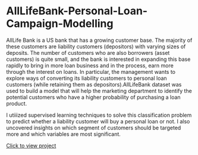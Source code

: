 # AllLifeBank-Personal-Loan-Campaign-Modelling
AllLife Bank is a US bank that has a growing customer base. The majority of these customers are liability customers (depositors) with varying sizes of deposits. The number of customers who are also borrowers (asset customers) is quite small, and the bank is interested in expanding this base rapidly to bring in more loan business and in the process, earn more through the interest on loans. In particular, the management wants to explore ways of converting its liability customers to personal loan customers (while retaining them as depositors).AllLifeBank dataset was used to build a model that will help the marketing department to identify the potential customers who have a higher probability of purchasing a loan product.

I utiiized supervised learning techniques to solve this classification problem to predict whether a liability customer will buy a personal loan or not. I also uncovered insights on which segment of customers should be targeted more and which variables are most significant.

[Click to view project](https://github.com/chidiokeke2/AllLifeBank-Personal-Loan-Campaign-Modelling/blob/main/Loan%20Prediction.ipynb)

